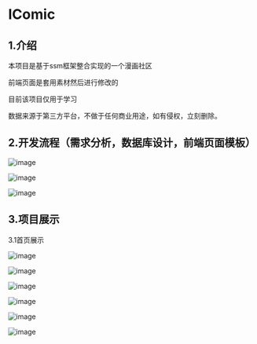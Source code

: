 # IComic

## 1.介绍

本项目是基于ssm框架整合实现的一个漫画社区

前端页面是套用素材然后进行修改的 

目前该项目仅用于学习 

数据来源于第三方平台，不做于任何商业用途，如有侵权，立刻删除。

## 2.开发流程（需求分析，数据库设计，前端页面模板）

![image](https://github.com/JeromerZWD/img1/blob/master/img/11.png)

![image](https://github.com/JeromerZWD/img1/blob/master/img/22.png) 

![image](https://github.com/JeromerZWD/img1/blob/master/img/33.png) 

## 3.项目展示

3.1首页展示

![image](https://github.com/JeromerZWD/img1/blob/master/img/44.png) 

![image](https://github.com/JeromerZWD/img1/blob/master/img/55.png) 

![image](https://github.com/JeromerZWD/img1/blob/master/img/66.png) 

![image](https://github.com/JeromerZWD/img1/blob/master/img/77.png) 

![image](https://github.com/JeromerZWD/img1/blob/master/img/88.png) 

![image](https://github.com/JeromerZWD/img1/blob/master/img/99.png) 
